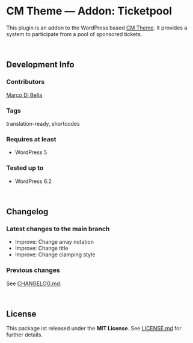 #  CM Theme &mdash; Addon: Ticketpool
This plugin is an addon to the WordPress based [CM Theme](https://github.com/mdibella-dev/cm).
It provides a system to participate from a pool of sponsored tickets.

<br>

## Development Info

### Contributors
[Marco Di Bella ](https://github.com/mdibella-dev)

### Tags
translation-ready, shortcodes

### Requires at least

* WordPress 5

### Tested up to

* WordPress 6.2

<br>

## Changelog

### Latest changes to the main branch

* Improve: Change array notation
* Improve: Change title
* Improve: Change clamping style

### Previous changes

See [CHANGELOG.md](https://github.com/mdibella-dev/cm-theme-addon-ticketpool/blob/main/CHANGELOG.md).

<br>

## License

This package ist released under the **MIT License**. See [LICENSE.md](https://github.com/mdibella-dev/cm-theme-addon-ticketpool/blob/main/LICENSE.md) for further details.
